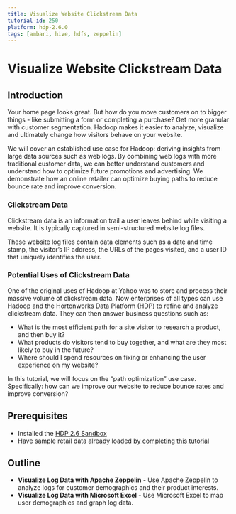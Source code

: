 ```yaml
---
title: Visualize Website Clickstream Data
tutorial-id: 250
platform: hdp-2.6.0
tags: [ambari, hive, hdfs, zeppelin]
---
```


# Visualize Website Clickstream Data

## Introduction

Your home page looks great. But how do you move customers on to bigger things - like submitting a form or completing a purchase? Get more granular with customer segmentation. Hadoop makes it easier to analyze, visualize and ultimately change how visitors behave on your website.

We will cover an established use case for Hadoop: deriving insights from large data sources such as web logs. By combining web logs with more traditional customer data, we can better understand customers and understand how to optimize future promotions and advertising.  We demonstrate how an online retailer can optimize buying paths to reduce bounce rate and improve conversion.


### Clickstream Data

Clickstream data is an information trail a user leaves behind while visiting a website. It is typically captured in semi-structured website log files.

These website log files contain data elements such as a date and time stamp, the visitor’s IP address, the URLs of the pages visited, and a user ID that uniquely identifies the user.


### Potential Uses of Clickstream Data

One of the original uses of Hadoop at Yahoo was to store and process their massive volume of clickstream data. Now enterprises of all types can use Hadoop and the Hortonworks Data Platform (HDP) to refine and analyze clickstream data. They can then answer business questions such as:

-   What is the most efficient path for a site visitor to research a product, and then buy it?
-   What products do visitors tend to buy together, and what are they most likely to buy in the future?
-   Where should I spend resources on fixing or enhancing the user experience on my website?

In this tutorial, we will focus on the “path optimization” use case. Specifically: how can we improve our website to reduce bounce rates and improve conversion?


## Prerequisites

-   Installed the [HDP 2.6 Sandbox](https://hortonworks.com/downloads/#sandbox)
-   Have sample retail data already loaded [by completing this tutorial](https://hortonworks.com/hadoop-tutorial/loading-data-into-the-hortonworks-sandbox)


## Outline

-   **Visualize Log Data with Apache Zeppelin** - Use Apache Zeppelin to analyze logs for customer demographics and their product interests.
-   **Visualize Log Data with Microsoft Excel** - Use Microsoft Excel to map user demographics and graph log data.
